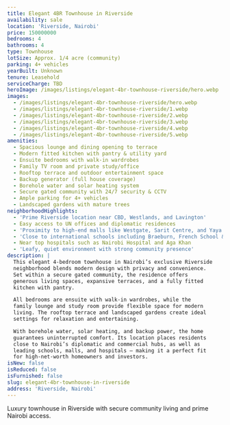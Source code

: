 ```yaml
---
title: Elegant 4BR Townhouse in Riverside
availability: sale
location: 'Riverside, Nairobi'
price: 150000000
bedrooms: 4
bathrooms: 4
type: Townhouse
lotSize: Approx. 1/4 acre (community)
parking: 4+ vehicles
yearBuilt: Unknown
tenure: Leasehold
serviceCharge: TBD
heroImage: /images/listings/elegant-4br-townhouse-riverside/hero.webp
images:
  - /images/listings/elegant-4br-townhouse-riverside/hero.webp
  - /images/listings/elegant-4br-townhouse-riverside/1.webp
  - /images/listings/elegant-4br-townhouse-riverside/2.webp
  - /images/listings/elegant-4br-townhouse-riverside/3.webp
  - /images/listings/elegant-4br-townhouse-riverside/4.webp
  - /images/listings/elegant-4br-townhouse-riverside/5.webp
amenities:
  - Spacious lounge and dining opening to terrace
  - Modern fitted kitchen with pantry & utility yard
  - Ensuite bedrooms with walk-in wardrobes
  - Family TV room and private study/office
  - Rooftop terrace and outdoor entertainment space
  - Backup generator (full house coverage)
  - Borehole water and solar heating system
  - Secure gated community with 24/7 security & CCTV
  - Ample parking for 4+ vehicles
  - Landscaped gardens with mature trees
neighborhoodHighlights:
  - 'Prime Riverside location near CBD, Westlands, and Lavington'
  - Easy access to UN offices and diplomatic residences
  - 'Proximity to high-end malls like Westgate, Sarit Centre, and Yaya'
  - 'Close to international schools including Braeburn, French School & Peponi'
  - Near top hospitals such as Nairobi Hospital and Aga Khan
  - 'Leafy, quiet environment with strong community presence'
description: |
  This elegant 4-bedroom townhouse in Nairobi’s exclusive Riverside 
  neighborhood blends modern design with privacy and convenience. 
  Set within a secure gated community, the residence offers 
  generous living spaces, expansive terraces, and a fully fitted 
  kitchen with pantry.  

  All bedrooms are ensuite with walk-in wardrobes, while the 
  family lounge and study room provide flexible space for modern 
  living. The rooftop terrace and landscaped gardens create ideal 
  settings for relaxation and entertaining.  

  With borehole water, solar heating, and backup power, the home 
  guarantees uninterrupted comfort. Its location places residents 
  close to Nairobi’s diplomatic and commercial hubs, as well as 
  leading schools, malls, and hospitals — making it a perfect fit 
  for high-net-worth homeowners and investors.
isNew: false
isReduced: false
isFurnished: false
slug: elegant-4br-townhouse-in-riverside
address: 'Riverside, Nairobi'
---
```

Luxury townhouse in Riverside with secure community living and prime Nairobi access.
